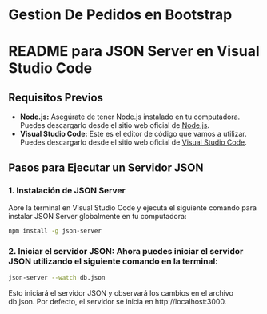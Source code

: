 # Gestion De Pedidos en Bootstrap
# README para JSON Server en Visual Studio Code

## Requisitos Previos

- **Node.js:** Asegúrate de tener Node.js instalado en tu computadora. Puedes descargarlo desde el sitio web oficial de [Node.js](https://nodejs.org/).
- **Visual Studio Code:** Este es el editor de código que vamos a utilizar. Puedes descargarlo desde el sitio web oficial de [Visual Studio Code](https://code.visualstudio.com/).

## Pasos para Ejecutar un Servidor JSON

### 1. Instalación de JSON Server

Abre la terminal en Visual Studio Code y ejecuta el siguiente comando para instalar JSON Server globalmente en tu computadora:

```bash
npm install -g json-server
```
### 2. Iniciar el servidor JSON: Ahora puedes iniciar el servidor JSON utilizando el siguiente comando en la terminal:

```bash
json-server --watch db.json
```
Esto iniciará el servidor JSON y observará los cambios en el archivo db.json. Por defecto, el servidor se inicia en http://localhost:3000.
